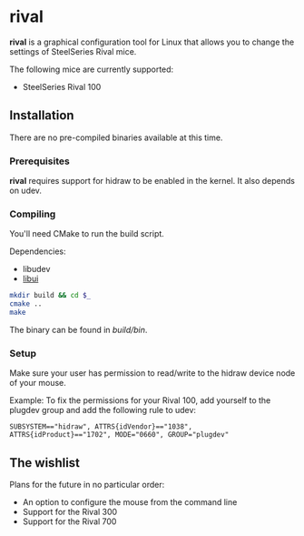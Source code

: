 # rival

__rival__ is a graphical configuration tool for Linux that allows you to change the settings of SteelSeries Rival mice.

The following mice are currently supported:

* SteelSeries Rival 100

## Installation

There are no pre-compiled binaries available at this time.

### Prerequisites

__rival__ requires support for hidraw to be enabled in the kernel. It also depends on udev.

### Compiling

You'll need CMake to run the build script.

Dependencies:
* libudev
* [libui](https://github.com/andlabs/libui)

```sh
mkdir build && cd $_
cmake ..
make
```

The binary can be found in _build/bin_.

### Setup

Make sure your user has permission to read/write to the hidraw device node of your mouse. 

Example: To fix the permissions for your Rival 100, add yourself to the plugdev group and add the following rule to udev:

```
SUBSYSTEM=="hidraw", ATTRS{idVendor}=="1038", ATTRS{idProduct}=="1702", MODE="0660", GROUP="plugdev"
```

## The wishlist

Plans for the future in no particular order:

* An option to configure the mouse from the command line
* Support for the Rival 300
* Support for the Rival 700